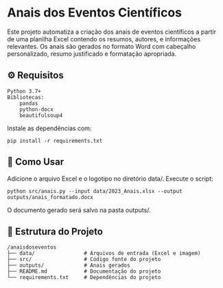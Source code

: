 # Anais dos Eventos Científicos

Este projeto automatiza a criação dos anais de eventos científicos a partir de uma planilha Excel contendo os resumos, autores, e informações relevantes. Os anais são gerados no formato Word com cabeçalho personalizado, resumo justificado e formatação apropriada.

## ⚙️ Requisitos

    Python 3.7+
    Bibliotecas:
        pandas
        python-docx
        beautifulsoup4

Instale as dependências com:

    pip install -r requirements.txt

## 🚀 Como Usar

Adicione o arquivo Excel e o logotipo no diretório data/.
Execute o script:

    python src/anais.py --input data/2023_Anais.xlsx --output outputs/anais_formatado.docx

O documento gerado será salvo na pasta outputs/.


## 📁 Estrutura do Projeto

```plaintext
/anaisdoseventos
├── data/                # Arquivos de entrada (Excel e imagem)
├── src/                 # Código fonte do projeto
├── outputs/             # Anais gerados
├── README.md            # Documentação do projeto
└── requirements.txt     # Dependências do projeto
